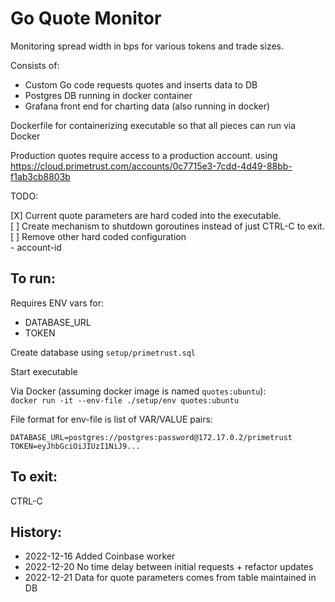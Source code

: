 Go Quote Monitor
=================

Monitoring spread width in bps for various tokens and trade sizes.

Consists of:
* Custom Go code requests quotes and inserts data to DB
* Postgres DB running in docker container
* Grafana front end for charting data (also running in docker)

Dockerfile for containerizing executable so that all pieces can run via Docker


Production quotes require access to a production account.
using https://cloud.primetrust.com/accounts/0c7715e3-7cdd-4d49-88bb-f1ab3cb8803b



TODO:  

[X] Current quote parameters are hard coded into the executable.  
[ ] Create mechanism to shutdown goroutines instead of just CTRL-C to exit.  
[ ] Remove other hard coded configuration  
    - account-id

To run:
-------

Requires ENV vars for:

* DATABASE_URL
* TOKEN

Create database using `setup/primetrust.sql`

Start executable


Via Docker (assuming docker image is named `quotes:ubuntu`):  
`docker run -it --env-file ./setup/env quotes:ubuntu`

File format for env-file is list of VAR/VALUE pairs:

```
DATABASE_URL=postgres://postgres:password@172.17.0.2/primetrust
TOKEN=eyJhbGciOiJIUzI1NiJ9...
```

To exit:
--------

CTRL-C


History:
--------

* 2022-12-16 Added Coinbase worker
* 2022-12-20 No time delay between initial requests + refactor updates
* 2022-12-21 Data for quote parameters comes from table maintained in DB
